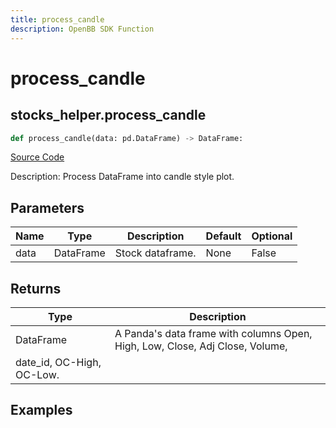 ```yaml
---
title: process_candle
description: OpenBB SDK Function
---
```


# process_candle

## stocks_helper.process_candle

```python title='openbb_terminal/stocks/stocks_helper.py'
def process_candle(data: pd.DataFrame) -> DataFrame:
```
[Source Code](https://github.com/OpenBB-finance/OpenBBTerminal/tree/main/openbb_terminal/stocks/stocks_helper.py#L800)

Description: Process DataFrame into candle style plot.

## Parameters

| Name | Type | Description | Default | Optional |
| ---- | ---- | ----------- | ------- | -------- |
| data | DataFrame | Stock dataframe. | None | False |

## Returns

| Type | Description |
| ---- | ----------- |
| DataFrame | A Panda's data frame with columns Open, High, Low, Close, Adj Close, Volume,
date_id, OC-High, OC-Low. |

## Examples

